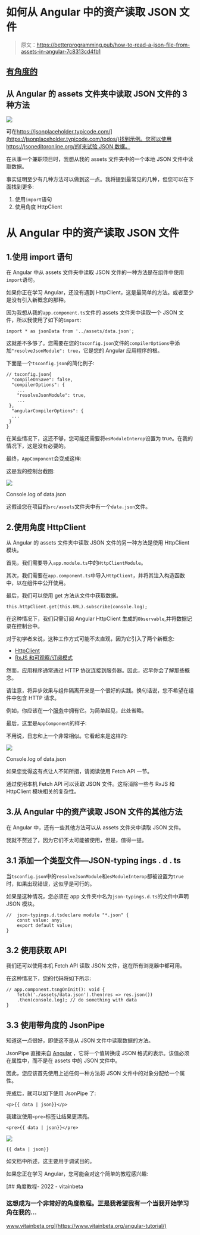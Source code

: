 # 如何从 Angular 中的资产读取 JSON 文件

> 原文：<https://betterprogramming.pub/how-to-read-a-json-file-from-assets-in-angular-7c8313cd4fb1>

## [有角度的](https://medium.com/@lorenzozar/list/angular-5496c492a185)

## 从 Angular 的 assets 文件夹中读取 JSON 文件的 3 种方法

![](img/a6c31a0d33c13707be7a12b67681fb94.png)

可在[https://jsonplaceholder.typicode.com/](https://jsonplaceholder.typicode.com/todos/)找到示例。您可以使用 https://jsoneditoronline.org/的[来试验 JSON 数据。](https://jsoneditoronline.org/)

在从事一个兼职项目时，我想从我的 assets 文件夹中的一个本地 JSON 文件中读取数据。

事实证明至少有几种方法可以做到这一点。我将提到最常见的几种，但您可以在下面找到更多:

1.  使用`import`语句
2.  使用角度 HttpClient

# 从 Angular 中的资产读取 JSON 文件

## 1.使用 import 语句

在 Angular 中从 assets 文件夹中读取 JSON 文件的一种方法是在组件中使用`import`语句。

如果你正在学习 Angular，还没有遇到 HttpClient，这是最简单的方法。或者至少是没有引入新概念的那种。

因为我想从我的`app.component.ts`文件的 assets 文件夹中读取一个 JSON 文件，所以我使用了如下的`import`:

```
import * as jsonData from '../assets/data.json';
```

这就差不多够了。您需要在您的`tsconfig.json`文件的`compilerOptions`中添加`"resolveJsonModule": true`，它是您的 Angular 应用程序的根。

下面是一个`tsconfig.json`的简化例子:

```
// tsconfig.json{
  "compileOnSave": false,
  "compilerOptions": {
    ...
    "resolveJsonModule": true,
    ...
 },
  "angularCompilerOptions": {
  ...
 }
}
```

在某些情况下，这还不够，您可能还需要将`esModuleInterop`设置为 true。在我的情况下，这是没有必要的。

最终，`AppComponent`会变成这样:

这是我的控制台截图:

![](img/a86eab3ec24012ce5d99181be4cd7c22.png)

Console.log of data.json

这假设您在项目的`src/assets`文件夹中有一个`data.json`文件。

## 2.使用角度 HttpClient

从 Angular 的 assets 文件夹中读取 JSON 文件的另一种方法是使用 HttpClient 模块。

首先，我们需要导入`app.module.ts`中的`HttpClientModule`。

其次，我们需要在`app.component.ts`中导入`HttpClient`，并将其注入构造函数中，以在组件中公开使用。

最后，我们可以使用 get 方法从文件中获取数据。

```
this.httpClient.get(this.URL).subscribe(console.log);
```

在这种情况下，我们只需订阅 Angular HttpClient 生成的`Observable`,并将数据记录在控制台中。

对于初学者来说，这种工作方式可能不太直观，因为它引入了两个新概念:

*   [HttpClient](https://angular.io/guide/http)
*   [RxJS 和可观察/订阅模式](https://www.vitainbeta.org/rxjs-primer/)

然而，应用程序通常通过 HTTP 协议连接到服务器。因此，迟早你会了解那些概念。

请注意，将异步效果与组件隔离开来是一个很好的实践。换句话说，您不希望在组件中包含 HTTP 请求。

例如，你应该在一个[服务](https://www.vitainbeta.org/angular-services/)中拥有它。为简单起见，此处省略。

最后，这里是`AppComponent`的样子:

不用说，日志和上一个非常相似。它看起来是这样的:

![](img/5948945e77b17a49e08919833bdf8f1e.png)

Console.log of data.json

如果您觉得这有点让人不知所措，请阅读使用 Fetch API 一节。

通过使用本机 Fetch API 可以读取 JSON 文件。这将消除一些与 RxJS 和 HttpClient 模块相关的复杂性。

## 3.从 Angular 中的资产读取 JSON 文件的其他方法

在 Angular 中，还有一些其他方法可以从 assets 文件夹中读取 JSON 文件。

我就不赘述了，因为它们不太可能被使用，但是，值得一提。

## 3.1 添加一个类型文件—JSON-typing ings . d . ts

当`tsconfig.json`中的`resolveJsonModule`和`esModuleInterop`都被设置为`true`时，如果出现错误，这似乎是可行的。

如果是这种情况，您必须在 app 文件夹中名为`json-typings.d.ts`的文件中声明 JSON 模块。

```
//  json-typings.d.tsdeclare module "*.json" {
    const value: any;
    export default value;
}
```

## 3.2 使用获取 API

我们还可以使用本机 Fetch API 读取 JSON 文件，这在所有浏览器中都可用。

在这种情况下，您的代码将如下所示:

```
// app.component.tsngOnInit(): void {
    fetch('./assets/data.json').then(res => res.json())
    .then(console.log); // do something with data
}
```

## 3.3 使用带角度的 JsonPipe

知道这一点很好，即使这不是从 JSON 文件中读取数据的方法。

JsonPipe 直接来自 [Angular](https://angular.io/api/common/JsonPipe) ，它将一个值转换成 JSON 格式的表示。该值必须在属性中，而不是在 assets 中的 JSON 文件中。

因此，您应该首先使用上述任何一种方法将 JSON 文件中的对象分配给一个属性。

完成后，就可以如下使用 JsonPipe 了:

```
<p>{{ data | json}}</p>
```

我建议使用`<pre>`标签让结果更漂亮。

```
<pre>{{ data | json}}</pre>
```

![](img/48d9d7c22d90ed2287d52ec36ac320ea.png)

```
{{ data | json}}
```

如文档中所述，这主要用于调试目的。

如果您正在学习 Angular，您可能会对这个简单的教程感兴趣:

[](https://www.vitainbeta.org/angular-tutorial/) [## 角度教程- 2022 - vitainbeta

### 这想成为一个非常好的角度教程。正是我希望我有一个当我开始学习角在我的…

www.vitainbeta.org](https://www.vitainbeta.org/angular-tutorial/)